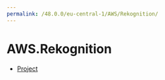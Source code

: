 ```yaml
---
permalink: /48.0.0/eu-central-1/AWS/Rekognition/
---
```


# AWS.Rekognition



* [Project](Project.md)